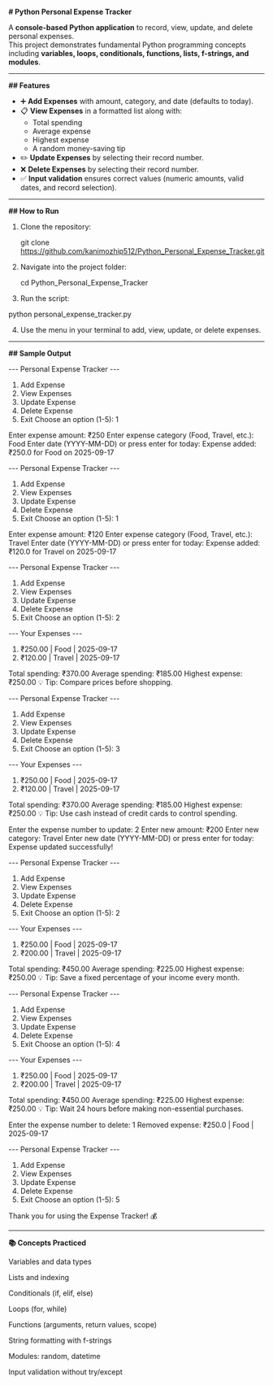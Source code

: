 ****# Python Personal Expense Tracker****

A **console-based Python application** to record, view, update, and delete personal expenses.  
This project demonstrates fundamental Python programming concepts including **variables, loops, conditionals, functions, lists, f-strings, and modules**.

---

**## Features**

- ➕ **Add Expenses** with amount, category, and date (defaults to today).  
- 📋 **View Expenses** in a formatted list along with:
  - Total spending  
  - Average expense  
  - Highest expense  
  - A random money-saving tip  
- ✏️ **Update Expenses** by selecting their record number.  
- ❌ **Delete Expenses** by selecting their record number.  
- ✅ **Input validation** ensures correct values (numeric amounts, valid dates, and record selection).  

---

**## How to Run**

1. Clone the repository:

   git clone https://github.com/kanimozhip512/Python_Personal_Expense_Tracker.git
   
2. Navigate into the project folder:

   cd Python_Personal_Expense_Tracker

3. Run the script:
   
  python personal_expense_tracker.py
  
4. Use the menu in your terminal to add, view, update, or delete expenses.

---

****## Sample Output****

--- Personal Expense Tracker ---
1. Add Expense
2. View Expenses
3. Update Expense
4. Delete Expense
5. Exit
Choose an option (1-5): 1

Enter expense amount: ₹250
Enter expense category (Food, Travel, etc.): Food
Enter date (YYYY-MM-DD) or press enter for today:
Expense added: ₹250.0 for Food on 2025-09-17

--- Personal Expense Tracker ---
1. Add Expense
2. View Expenses
3. Update Expense
4. Delete Expense
5. Exit
Choose an option (1-5): 1

Enter expense amount: ₹120
Enter expense category (Food, Travel, etc.): Travel
Enter date (YYYY-MM-DD) or press enter for today:
Expense added: ₹120.0 for Travel on 2025-09-17

--- Personal Expense Tracker ---
1. Add Expense
2. View Expenses
3. Update Expense
4. Delete Expense
5. Exit
Choose an option (1-5): 2

--- Your Expenses ---
1. ₹250.00 | Food   | 2025-09-17
2. ₹120.00 | Travel | 2025-09-17

Total spending: ₹370.00
Average spending: ₹185.00
Highest expense: ₹250.00
💡 Tip: Compare prices before shopping.

--- Personal Expense Tracker ---
1. Add Expense
2. View Expenses
3. Update Expense
4. Delete Expense
5. Exit
Choose an option (1-5): 3

--- Your Expenses ---
1. ₹250.00 | Food   | 2025-09-17
2. ₹120.00 | Travel | 2025-09-17

Total spending: ₹370.00
Average spending: ₹185.00
Highest expense: ₹250.00
💡 Tip: Use cash instead of credit cards to control spending.

Enter the expense number to update: 2
Enter new amount: ₹200
Enter new category: Travel
Enter new date (YYYY-MM-DD) or press enter for today:
Expense updated successfully!

--- Personal Expense Tracker ---
1. Add Expense
2. View Expenses
3. Update Expense
4. Delete Expense
5. Exit
Choose an option (1-5): 2

--- Your Expenses ---
1. ₹250.00 | Food   | 2025-09-17
2. ₹200.00 | Travel | 2025-09-17

Total spending: ₹450.00
Average spending: ₹225.00
Highest expense: ₹250.00
💡 Tip: Save a fixed percentage of your income every month.

--- Personal Expense Tracker ---
1. Add Expense
2. View Expenses
3. Update Expense
4. Delete Expense
5. Exit
Choose an option (1-5): 4

--- Your Expenses ---
1. ₹250.00 | Food   | 2025-09-17
2. ₹200.00 | Travel | 2025-09-17

Total spending: ₹450.00
Average spending: ₹225.00
Highest expense: ₹250.00
💡 Tip: Wait 24 hours before making non-essential purchases.

Enter the expense number to delete: 1
Removed expense: ₹250.0 | Food | 2025-09-17

--- Personal Expense Tracker ---
1. Add Expense
2. View Expenses
3. Update Expense
4. Delete Expense
5. Exit
Choose an option (1-5): 5

Thank you for using the Expense Tracker! 💰

---

**📚 Concepts Practiced**

Variables and data types

Lists and indexing

Conditionals (if, elif, else)

Loops (for, while)

Functions (arguments, return values, scope)

String formatting with f-strings

Modules: random, datetime

Input validation without try/except

